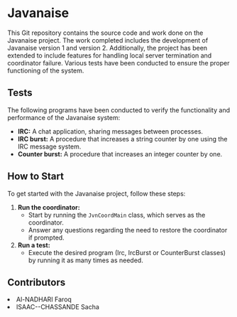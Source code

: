 <!DOCTYPE html>
<html lang="en">

<head>
    <title>Javanaise</title>
</head>

<body>

<h1>Javanaise</h1>

<p>This Git repository contains the source code and work done on the Javanaise project.
The work completed includes the development of Javanaise version 1 and version 2.
Additionally, the project has been extended to include features for handling local server termination and coordinator failure.
Various tests have been conducted to ensure the proper functioning of the system.</p>

<h2>Tests</h2>

<p>The following programs have been conducted to verify the functionality and performance of the Javanaise system:</p>
<ul>
    <li><strong>IRC:</strong> A chat application, sharing messages between processes.</li>
    <li><strong>IRC burst:</strong> A procedure that increases a string counter by one using the IRC message system. </li>
    <li><strong>Counter burst:</strong> A procedure that increases an integer counter by one.</li>
</ul>

<h2>How to Start</h2>

<p>To get started with the Javanaise project, follow these steps:</p>

<ol>
    <li><strong>Run the coordinator:</strong>
        <ul>
            <li>Start by running the <code>JvnCoordMain</code> class, which serves as the coordinator.</li>
            <li>Answer any questions regarding the need to restore the coordinator if prompted.</li>
        </ul>
    </li>
    <li><strong>Run a test:</strong>
        <ul>
            <li>Execute the desired program (Irc, IrcBurst or CounterBurst classes) by running it as many times as needed.</li>
        </ul>
    </li>
</ol>

<h2>Contributors</h2>

<li> Al-NADHARI Faroq</li>
<li>ISAAC--CHASSANDE Sacha</li>
</body>

</html>
